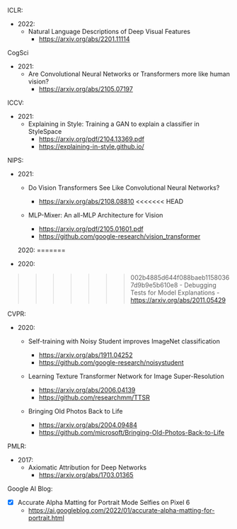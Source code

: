 ICLR:
- 2022:
    - Natural Language Descriptions of Deep Visual Features
        - https://arxiv.org/abs/2201.11114

CogSci
- 2021:
    - Are Convolutional Neural Networks or Transformers more like human vision?
        - https://arxiv.org/abs/2105.07197
    
ICCV:
- 2021:
    - Explaining in Style: Training a GAN to explain a classifier in StyleSpace
        - https://arxiv.org/pdf/2104.13369.pdf
        - https://explaining-in-style.github.io/

NIPS:
- 2021:
    - Do Vision Transformers See Like Convolutional Neural Networks?
        - https://arxiv.org/abs/2108.08810
<<<<<<< HEAD

    - MLP-Mixer: An all-MLP Architecture for Vision
        - https://arxiv.org/pdf/2105.01601.pdf
        - https://github.com/google-research/vision_transformer
        
    2020:
=======
- 2020:
>>>>>>> 002b4885d644f088baeb11580367d9b9e5b610e8
    - Debugging Tests for Model Explanations
        - https://arxiv.org/abs/2011.05429

CVPR:
- 2020:
    - Self-training with Noisy Student improves ImageNet classification
        - https://arxiv.org/abs/1911.04252
        - https://github.com/google-research/noisystudent

    - Learning Texture Transformer Network for Image Super-Resolution
        - https://arxiv.org/abs/2006.04139
        - https://github.com/researchmm/TTSR

    - Bringing Old Photos Back to Life
        - https://arxiv.org/abs/2004.09484
        - https://github.com/microsoft/Bringing-Old-Photos-Back-to-Life

PMLR:
- 2017:
    - Axiomatic Attribution for Deep Networks
        - https://arxiv.org/abs/1703.01365

Google AI Blog:
- [X] Accurate Alpha Matting for Portrait Mode Selfies on Pixel 6
    - https://ai.googleblog.com/2022/01/accurate-alpha-matting-for-portrait.html
